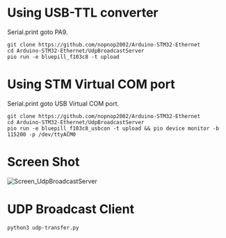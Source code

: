 # Using USB-TTL converter   
Serial.print goto PA9.
```
git clone https://github.com/nopnop2002/Arduino-STM32-Ethernet
cd Arduino-STM32-Ethernet/UdpBroadcastServer
pio run -e bluepill_f103c8 -t upload
```

# Using STM Virtual COM port   
Serial.print goto USB Virtual COM port.
```
git clone https://github.com/nopnop2002/Arduino-STM32-Ethernet
cd Arduino-STM32-Ethernet/UdpBroadcastServer
pio run -e bluepill_f103c8_usbcon -t upload && pio device monitor -b 115200 -p /dev/ttyACM0
```

# Screen Shot
![Screen_UdpBroadcastServer](https://user-images.githubusercontent.com/6020549/169679090-74b7a624-37f4-4620-b3cd-cb2da6db2b39.jpg)

# UDP Broadcast Client
```
python3 udp-transfer.py
```
